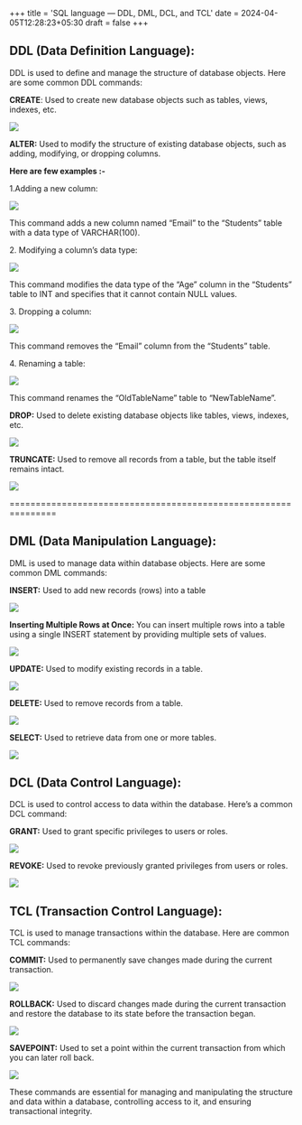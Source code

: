 +++
title = 'SQL language — DDL, DML, DCL, and TCL'
date = 2024-04-05T12:28:23+05:30
draft = false
+++

## DDL (Data Definition Language):

DDL is used to define and manage the structure of database objects. Here are some common DDL commands:

  

**CREATE**: Used to create new database objects such as tables, views, indexes, etc.

![](https://miro.medium.com/v2/resize:fit:1400/1*Mf9vT1po8ze3gWy8_zHVdw.png)

**ALTER:** Used to modify the structure of existing database objects, such as adding, modifying, or dropping columns.

**Here are few examples :-**

1.Adding a new column:

![](https://miro.medium.com/v2/resize:fit:1400/1*_St1Rak7m7KLCe4icjAkAg.png)

This command adds a new column named “Email” to the “Students” table with a data type of VARCHAR(100).

2\. Modifying a column’s data type:

![](https://miro.medium.com/v2/resize:fit:1400/1*pwv2wfs-Ac9M3l1d3NisrQ.png)

This command modifies the data type of the “Age” column in the “Students” table to INT and specifies that it cannot contain NULL values.

3\. Dropping a column:

![](https://miro.medium.com/v2/resize:fit:1400/1*rlVAOnh6HCNZviy6uofBbg.png)

This command removes the “Email” column from the “Students” table.

4\. Renaming a table:

![](https://miro.medium.com/v2/resize:fit:1400/1*wQNJddQxy2ig_eNlMgflnA.png)

This command renames the “OldTableName” table to “NewTableName”.

**DROP:** Used to delete existing database objects like tables, views, indexes, etc.

![](https://miro.medium.com/v2/resize:fit:1400/1*Kcx2oN6JauFZJiyxQWE5HA.png)

**TRUNCATE:** Used to remove all records from a table, but the table itself remains intact.

![](https://miro.medium.com/v2/resize:fit:1400/1*SW0iCaA7IXPA_7tzdoSw4A.png)

\===============================================================

## DML (Data Manipulation Language):

DML is used to manage data within database objects. Here are some common DML commands:

  

**INSERT:** Used to add new records (rows) into a table

![](https://miro.medium.com/v2/resize:fit:1400/1*0Vz9rvChheOS2o147QVoWQ.png)

**Inserting Multiple Rows at Once:** You can insert multiple rows into a table using a single INSERT statement by providing multiple sets of values.

![](https://miro.medium.com/v2/resize:fit:1400/1*jfGgIHJXz_dW6ZPvDJDQ0Q.png)

**UPDATE:** Used to modify existing records in a table.

![](https://miro.medium.com/v2/resize:fit:1400/1*1YmpmEBKgO8l-Q0zjqqxDQ.png)

**DELETE:** Used to remove records from a table.

![](https://miro.medium.com/v2/resize:fit:1400/1*WLH6m70fMbbTHsaXqTKvzQ.png)

**SELECT:** Used to retrieve data from one or more tables.

![](https://miro.medium.com/v2/resize:fit:1400/1*f-oj-LQ4axCbg-QLbfxegA.png)

## DCL (Data Control Language):

DCL is used to control access to data within the database. Here’s a common DCL command:

  

**GRANT:** Used to grant specific privileges to users or roles.

![](https://miro.medium.com/v2/resize:fit:1400/1*UG0tvR8Yx7Bt2ngqyn7mdQ.png)

**REVOKE:** Used to revoke previously granted privileges from users or roles.

![](https://miro.medium.com/v2/resize:fit:1400/1*WjyzpBcAn7GoOCCS6zTU0Q.png)

## TCL (Transaction Control Language):

TCL is used to manage transactions within the database. Here are common TCL commands:

  

**COMMIT:** Used to permanently save changes made during the current transaction.

![](https://miro.medium.com/v2/resize:fit:1400/1*xSzFsov45nmDzrjJFI5utw.png)

**ROLLBACK:** Used to discard changes made during the current transaction and restore the database to its state before the transaction began.

![](https://miro.medium.com/v2/resize:fit:1400/1*UHA3a-xXUKEXUBnwYhB8Rw.png)

**SAVEPOINT:** Used to set a point within the current transaction from which you can later roll back.

![](https://miro.medium.com/v2/resize:fit:1400/1*EMkGSbkRFp_cF41Ljk9Oxw.png)

These commands are essential for managing and manipulating the structure and data within a database, controlling access to it, and ensuring transactional integrity.